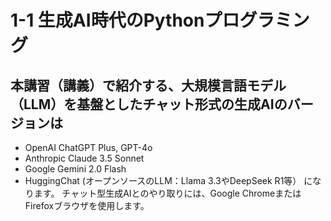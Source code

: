 # 1-1 生成AI時代のPythonプログラミング

## 本講習（講義）で紹介する、大規模言語モデル（LLM）を基盤としたチャット形式の生成AIのバージョンは
- OpenAI ChatGPT Plus, GPT-4o
- Anthropic Claude 3.5 Sonnet
- Google Gemini 2.0 Flash
- HuggingChat (オープンソースのLLM：Llama 3.3やDeepSeek R1等）
になります。
チャット型生成AIとのやり取りには、Google ChromeまたはFirefoxブラウザを使用します。

